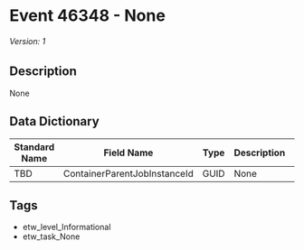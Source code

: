# Event 46348 - None
###### Version: 1

## Description
None

## Data Dictionary
|Standard Name|Field Name|Type|Description|Sample Value|
|---|---|---|---|---|
|TBD|ContainerParentJobInstanceId|GUID|None|`None`|

## Tags
* etw_level_Informational
* etw_task_None